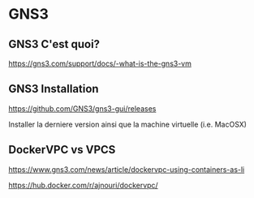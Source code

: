 
# GNS3

## GNS3 C'est quoi?

https://gns3.com/support/docs/-what-is-the-gns3-vm

## GNS3 Installation

https://github.com/GNS3/gns3-gui/releases

Installer la derniere version ainsi que la machine virtuelle (i.e. MacOSX)

## DockerVPC vs VPCS

https://www.gns3.com/news/article/dockervpc-using-containers-as-li

https://hub.docker.com/r/ajnouri/dockervpc/



